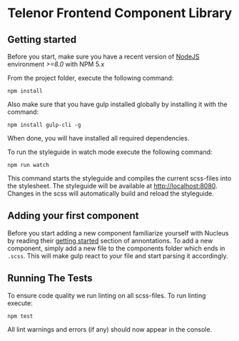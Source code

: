 # Telenor Frontend Component Library

## Getting started

Before you start, make sure you have a recent version of [NodeJS](http://nodejs.org/) environment *>=8.0* with NPM 5.x

From the project folder, execute the following command:

```shell
npm install
```

Also make sure that you have gulp installed globally by installing it with the command:

```shell
npm install gulp-cli -g
```

When done, you will have installed all required dependencies. 

To run the styleguide in watch mode execute the following command:

```shell
npm run watch
```

This command starts the styleguide and compiles the current scss-files into the stylesheet. The styleguide will be available at [http://localhost:8080](http://localhost:8080). Changes in the scss will automatically build and reload the styleguide.

## Adding your first component

Before you start adding a new component familiarize yourself with Nucleus by reading their [getting started](https://holidaypirates.github.io/nucleus/getting-started.html) section of annontations. To add a new component, simply add a new file to the components folder which ends in `.scss`. This will make gulp react to your file and start parsing it accordingly.

## Running The Tests

To ensure code quality we run linting on all scss-files. To run linting execute:

```shell
npm test
```

All lint warnings and errors (if any) should now appear in the console.
